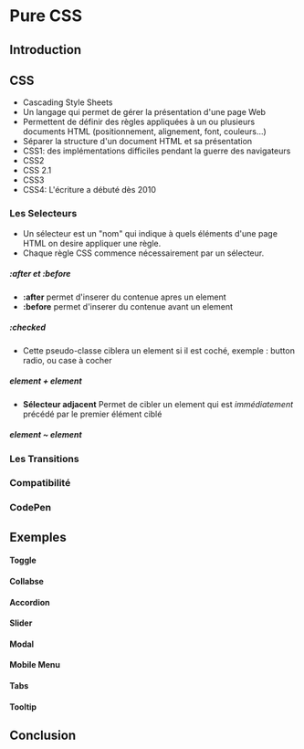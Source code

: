 # Pure CSS

## Introduction

## CSS
- Cascading Style Sheets
- Un langage qui permet de gérer la présentation d'une page Web
- Permettent de définir des règles appliquées à un ou plusieurs documents HTML (positionnement, alignement, font, couleurs...)
- Séparer la structure d'un document HTML et sa présentation
- CSS1: des implémentations difficiles pendant la guerre des navigateurs
- CSS2
- CSS 2.1
- CSS3
- CSS4: L'écriture a débuté dès 2010

### Les Selecteurs

- Un sélecteur est un "nom" qui indique à quels éléments d'une page HTML on desire appliquer une règle.
- Chaque règle CSS commence nécessairement par un sélecteur.

##### :after et :before

- **:after** permet d'inserer du contenue apres un element
- **:before** permet d'inserer du contenue avant un element

##### :checked

- Cette pseudo-classe ciblera un element si il est coché, exemple : button radio, ou case à cocher

##### element + element

- **Sélecteur adjacent** Permet de cibler un element qui est *immédiatement* précédé par le premier élément ciblé

##### element ~ element

### Les Transitions

### Compatibilité

### CodePen

## Exemples
#### Toggle
#### Collabse
#### Accordion
#### Slider
#### Modal
#### Mobile Menu
#### Tabs
#### Tooltip

## Conclusion
